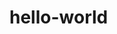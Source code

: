 # hello-world
<!DOCTYPE html>
<html>
<head><title>Canvas Moving Box</title></head>

<body>

<canvas id="canvas" width="500" height="500"></canvas>

<script>
	var canv = document.getElementById("canvas"),
		c = canv.getContext("2d"),
		x, y, i,
		time = 0,
		width = 20, height = 100;
	
	canv.style.backgroundColor = "beige";	
	
	//draw
	function draw(){
		c.clearRect(0, 0, canv.width, canv.height);//clear screen
		
		x = time,  y = Math.cos(x)+1, 
		
		c.fillStyle = "red";
		c.fillRect(x, y, width, height);
		time += 1;

	}
	setInterval(draw, 5);

</script>

</body>
</html>
